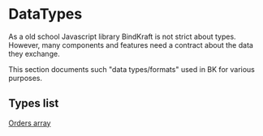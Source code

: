 # DataTypes

As a old school Javascript library BindKraft is not strict about types. However, many components and features need a contract about the data they exchange.

This section documents such "data types/formats" used in BK for various purposes.

## Types list

[Orders array](ordersarray.md)


